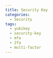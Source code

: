 ```yaml
---
title: Security Key
categories:
  - Security
tags:
  - yubikey
  - security-key
  - mfa
  - 2fa
  - multi-factor
---
```

